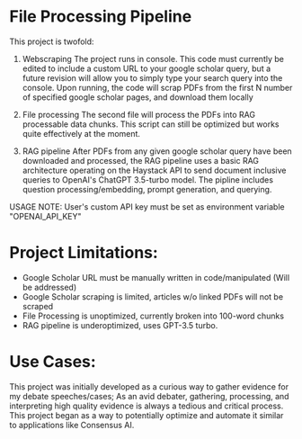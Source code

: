 # File Processing Pipeline
This project is twofold:

1) Webscraping
The project runs in console. This code must currently be edited to include a custom URL to your google scholar query, but a future revision will allow you to simply type your search query into the console.
Upon running, the code will scrap PDFs from the first N number of specified google scholar pages, and download them locally

2) File processing
The second file will process the PDFs into RAG processable data chunks. This script can still be optimized but works quite effectively at the moment.

3) RAG pipeline
After PDFs from any given google scholar query have been downloaded and processed, the RAG pipeline uses a basic RAG architecture operating on the Haystack API to send document inclusive queries to OpenAI's ChatGPT 3.5-turbo model. The pipline includes question processing/embedding, prompt generation, and querying.

USAGE NOTE: User's custom API key must be set as environment variable "OPENAI_API_KEY"

# Project Limitations:
- Google Scholar URL must be manually written in code/manipulated (Will be addressed)
- Google Scholar scraping is limited, articles w/o linked PDFs will not be scraped
- File Processing is unoptimized, currently broken into 100-word chunks
- RAG pipeline is underoptimized, uses GPT-3.5 turbo.

# Use Cases:
This project was initially developed as a curious way to gather evidence for my debate speeches/cases; As an avid debater, gathering, processing, and interpreting high quality evidence is always a tedious and critical process. This project began as a way to potentially optimize and automate it similar to applications like Consensus AI.
